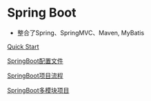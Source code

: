 # Spring Boot

- 整合了Spring、SpringMVC、Maven, MyBatis

[Quick Start](SpringBoot_QuickStart.md)

[SpringBoot配置文件](SpringBoot_Configuration.md)

[SpringBoot项目流程](SpringBoot_Project_Workflow.md)

[SpringBoot多模块项目](SpringBoot_Multi_Module.md)
